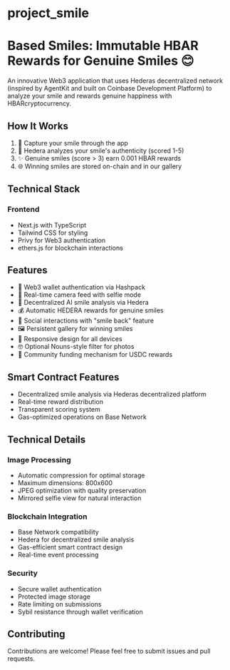 # project_smile
# Based Smiles: Immutable HBAR Rewards for Genuine Smiles 😊

An innovative Web3 application that uses Hederas decentralized network (inspired by AgentKit and built on Coinbase Development Platform) to analyze your smile and rewards genuine happiness with HBARcryptocurrency. 

## How It Works

1. 📸 Capture your smile through the app
2. 🤖 Hedera analyzes your smile's authenticity (scored 1-5)
3. ✨ Genuine smiles (score > 3) earn 0.001 HBAR rewards
4. 🌐 Winning smiles are stored on-chain and in our gallery

## Technical Stack

### Frontend
- Next.js with TypeScript
- Tailwind CSS for styling
- Privy for Web3 authentication
- ethers.js for blockchain interactions

## Features

- 🔐 Web3 wallet authentication via Hashpack
- 📸 Real-time camera feed with selfie mode
- 🤖 Decentralized AI smile analysis via Hedera
- 💰 Automatic HEDERA rewards for genuine smiles
- 👥 Social interactions with "smile back" feature
- 🖼️ Persistent gallery for winning smiles
- 📱 Responsive design for all devices
- 🤓 Optional Nouns-style filter for photos
- 💝 Community funding mechanism for USDC rewards

## Smart Contract Features

- Decentralized smile analysis via Hederas decentralized platform
- Real-time reward distribution
- Transparent scoring system
- Gas-optimized operations on Base Network

## Technical Details

### Image Processing
- Automatic compression for optimal storage
- Maximum dimensions: 800x600
- JPEG optimization with quality preservation
- Mirrored selfie view for natural interaction

### Blockchain Integration
- Base Network compatibility
- Hedera for decentralized smile analysis
- Gas-efficient smart contract design
- Real-time event processing

### Security
- Secure wallet authentication
- Protected image storage
- Rate limiting on submissions
- Sybil resistance through wallet verification

## Contributing

Contributions are welcome! Please feel free to submit issues and pull requests.
